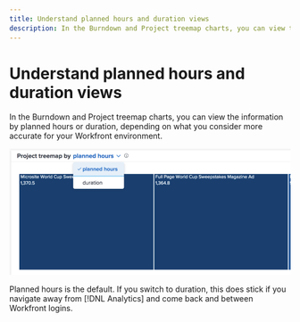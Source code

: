 ```yaml
---
title: Understand planned hours and duration views
description: In the Burndown and Project treemap charts, you can view the information by planned hours or duration.
---
```

# Understand planned hours and duration views

In the Burndown and Project treemap charts, you can view the information by planned hours or duration, depending on what you consider more accurate for your Workfront environment.

![An image of selecting a planned hours rather than duration](assets/section-1-5.png)

Planned hours is the default. If you switch to duration, this does stick if you navigate away from [!DNL Analytics] and come back and between Workfront logins.
